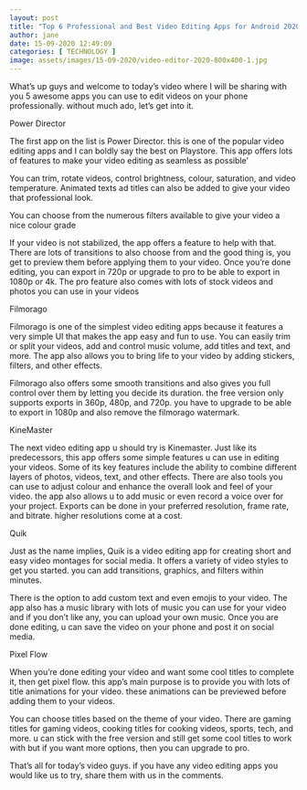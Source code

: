 ```yaml
---
layout: post
title: "Top 6 Professional and Best Video Editing Apps for Android 2020 "
author: jane 
date: 15-09-2020 12:49:09 
categories: [ TECHNOLOGY ] 
image: assets/images/15-09-2020/video-editor-2020-800x400-1.jpg
---
```

What’s up guys and welcome to today’s video where I will be sharing with you 5 awesome apps you can use to edit videos on your phone professionally. without much ado, let’s get into it.

Power Director

The first app on the list is Power Director. this is one of the popular video editing apps and I can boldly say the best on Playstore. This app offers lots of features to make your video editing as seamless as possible’

You can trim, rotate videos, control brightness, colour, saturation, and video temperature. Animated texts ad titles can also be added to give your video that professional look.

You can choose from the numerous filters available to give your video a nice colour grade

If your video is not stabilized, the app offers a feature to help with that. There are lots of transitions to also choose from and the good thing is, you get to preview them before applying them to your video. Once you’re done editing, you can export in 720p or upgrade to pro to be able to export in 1080p or 4k. The pro feature also comes with lots of stock videos and photos you can use in your videos

Filmorago

Filmorago is one of the simplest video editing apps because it features a very simple UI that makes the app easy and fun to use. You can easily trim or split your videos, add and control music volume, add titles and text, and more. The app also allows you to bring life to your video by adding stickers, filters, and other effects.

Filmorago also offers some smooth transitions and also gives you full control over them by letting you decide its duration. the free version only supports exports in 360p, 480p, and 720p. you have to upgrade to be able to export in 1080p and also remove the filmorago watermark.

KineMaster

The next video editing app u should try is Kinemaster. Just like its predecessors, this app offers some simple features u can use in editing your videos. Some of its key features include the ability to combine different layers of photos, videos, text, and other effects. There are also tools you can use to adjust colour and enhance the overall look and feel of your video. the app also allows u to add music or even record a voice over for your project. Exports can be done in your preferred resolution, frame rate, and bitrate. higher resolutions come at a cost.

Quik

Just as the name implies, Quik is a video editing app for creating short and easy video montages for social media. It offers a variety of video styles to get you started. you can add transitions, graphics, and filters within minutes.

There is the option to add custom text and even emojis to your video. The app also has a music library with lots of music you can use for your video and if you don’t like any, you can upload your own music. Once you are done editing, u can save the video on your phone and post it on social media.

Pixel Flow

When you’re done editing your video and want some cool titles to complete it, then get pixel flow. this app’s main purpose is to provide you with lots of title animations for your video. these animations can be previewed before adding them to your videos.

You can choose titles based on the theme of your video. There are gaming titles for gaming videos, cooking titles for cooking videos, sports, tech, and more. u can stick with the free version and still get some cool titles to work with but if you want more options, then you can upgrade to pro.

That’s all for today’s video guys. if you have any video editing apps you would like us to try, share them with us in the comments.
